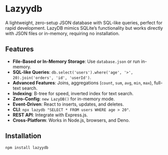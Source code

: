 # Lazyydb


A lightweight, zero-setup JSON database with SQL-like queries, perfect for rapid development. LazyDB mimics SQLite’s functionality but works directly with JSON files or in-memory, requiring no installation.

## Features
- **File-Based or In-Memory Storage**: Use `database.json` or run in-memory.
- **SQL-like Queries**: `db.select('users').where('age', '>', 20).join('orders', 'id', 'userId')`.
- **Advanced Features**: Joins, aggregations (`count`, `sum`, `avg`, `min`, `max`), full-text search.
- **Indexing**: B-tree for speed, inverted index for text search.
- **Zero-Config**: `new LazyDB()` for in-memory mode.
- **Event-Driven**: React to inserts, updates, and deletes.
- **CLI**: `npx lazydb "SELECT * FROM users WHERE age > 20"`.
- **REST API**: Integrate with Express.js.
- **Cross-Platform**: Works in Node.js, browsers, and Deno.

## Installation
```bash
npm install lazyydb